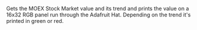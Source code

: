 Gets the MOEX Stock Market value and its trend and prints the value on a 16x32 RGB panel run through the Adafruit Hat. Depending on the trend it's printed in green or red. 

